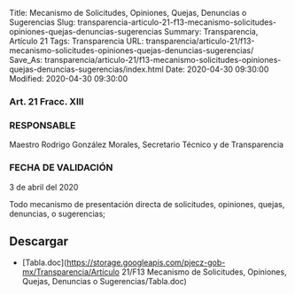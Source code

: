 Title: Mecanismo de Solicitudes, Opiniones, Quejas, Denuncias o Sugerencias
Slug: transparencia-articulo-21-f13-mecanismo-solicitudes-opiniones-quejas-denuncias-sugerencias
Summary: Transparencia, Artículo 21
Tags: Transparencia
URL: transparencia/articulo-21/f13-mecanismo-solicitudes-opiniones-quejas-denuncias-sugerencias/
Save_As: transparencia/articulo-21/f13-mecanismo-solicitudes-opiniones-quejas-denuncias-sugerencias/index.html
Date: 2020-04-30 09:30:00
Modified: 2020-04-30 09:30:00


### Art. 21 Fracc. XIII

### RESPONSABLE

Maestro Rodrigo González Morales, Secretario Técnico y de Transparencia

### FECHA DE VALIDACIÓN

3 de abril del 2020

Todo mecanismo de presentación directa de solicitudes, opiniones, quejas, denuncias, o sugerencias;



## Descargar


* [Tabla.doc](https://storage.googleapis.com/pjecz-gob-mx/Transparencia/Artículo 21/F13 Mecanismo de Solicitudes, Opiniones, Quejas, Denuncias o Sugerencias/Tabla.doc)


